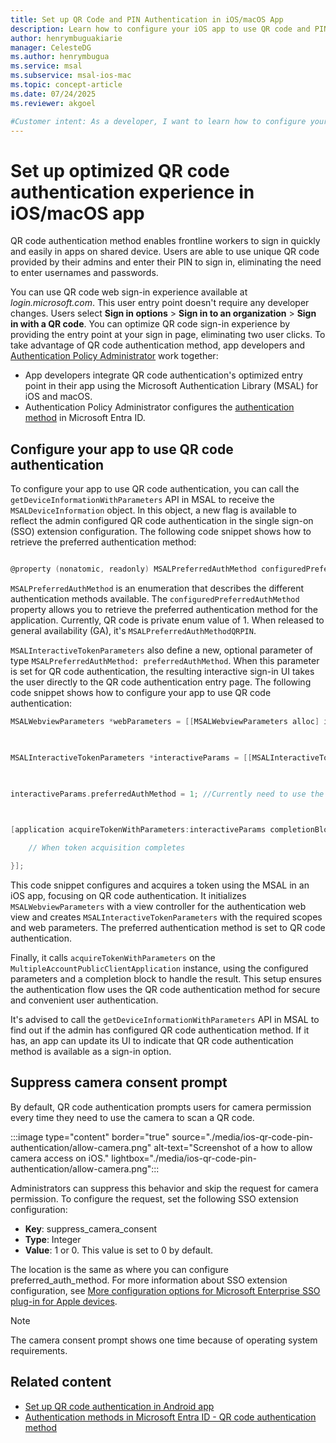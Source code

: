 ```yaml
---
title: Set up QR Code and PIN Authentication in iOS/macOS App
description: Learn how to configure your iOS app to use QR code and PIN authentication using the Microsoft Authentication Library for iOS and macOS.
author: henrymbuguakiarie
manager: CelesteDG
ms.author: henrymbugua
ms.service: msal
ms.subservice: msal-ios-mac
ms.topic: concept-article
ms.date: 07/24/2025
ms.reviewer: akgoel

#Customer intent: As a developer, I want to learn how to configure your iOS app to have optimized QR code authentication experience using the Microsoft Authentication Library for iOS and macOS. 
---
```


# Set up optimized QR code authentication experience in iOS/macOS app

QR code authentication method enables frontline workers to sign in quickly and easily in apps on shared device. Users are able to use unique QR code provided by their admins and enter their PIN to sign in, eliminating the need to enter usernames and passwords.

You can use QR code web sign-in experience available at *login.microsoft.com*. This user entry point doesn't require any developer changes. Users select **Sign in options** > **Sign in to an organization** > **Sign in with a QR code**. You can optimize QR code sign-in experience by providing the entry point at your sign in page, eliminating two user clicks. To take advantage of QR code authentication method, app developers and [Authentication Policy Administrator](/entra/identity/role-based-access-control/permissions-reference) work together:

- App developers integrate QR code authentication's optimized entry point in their app using the Microsoft Authentication Library (MSAL) for iOS and macOS.
- Authentication Policy Administrator configures the [authentication method](/entra/identity/authentication/how-to-authentication-qr-code) in Microsoft Entra ID.

## Configure your app to use QR code authentication

To configure your app to use QR code authentication, you can call the `getDeviceInformationWithParameters` API in MSAL to receive the `MSALDeviceInformation` object. In this object, a new flag is available to reflect the admin configured QR code authentication in the single sign-on (SSO) extension configuration. The following code snippet shows how to retrieve the preferred authentication method:

```objectivec

@property (nonatomic, readonly) MSALPreferredAuthMethod configuredPreferredAuthMethod; 

```

`MSALPreferredAuthMethod` is an enumeration that describes the different authentication methods available. The `configuredPreferredAuthMethod` property allows you to retrieve the preferred authentication method for the application. Currently, QR code is private enum value of 1. When released to general availability (GA), it's `MSALPreferredAuthMethodQRPIN`.

`MSALInteractiveTokenParameters` also define a new, optional parameter of type `MSALPreferredAuthMethod: preferredAuthMethod`. When this parameter is set for QR code authentication, the resulting interactive sign-in UI takes the user directly to the QR code authentication entry page. The following code snippet shows how to configure your app to use QR code authentication:



```objectivec
MSALWebviewParameters *webParameters = [[MSALWebviewParameters alloc] initWithAuthPresentationViewController:viewController]; 

     

MSALInteractiveTokenParameters *interactiveParams = [[MSALInteractiveTokenParameters alloc] initWithScopes:scopes webviewParameters:webParameters]; 

 

interactiveParams.preferredAuthMethod = 1; //Currently need to use the private enum value 

 

[application acquireTokenWithParameters:interactiveParams completionBlock:^(MSALResult *result, NSError *error) { 

    // When token acquisition completes 

}]; 

```

This code snippet configures and acquires a token using the MSAL in an iOS app, focusing on QR code authentication. It initializes `MSALWebviewParameters` with a view controller for the authentication web view and creates `MSALInteractiveTokenParameters` with the required scopes and web parameters. The preferred authentication method is set to QR code authentication. 

Finally, it calls `acquireTokenWithParameters` on the `MultipleAccountPublicClientApplication` instance, using the configured parameters and a completion block to handle the result. This setup ensures the authentication flow uses the QR code authentication method for secure and convenient user authentication.

It's advised to call the `getDeviceInformationWithParameters` API in MSAL to find out if the admin has configured QR code authentication method. If it has, an app can update its UI to indicate that QR code authentication method is available as a sign-in option.

## Suppress camera consent prompt

By default, QR code authentication prompts users for camera permission every time they need to use the camera to scan a QR code. 

:::image type="content" border="true" source="./media/ios-qr-code-pin-authentication/allow-camera.png" alt-text="Screenshot of a how to allow camera access on iOS." lightbox="./media/ios-qr-code-pin-authentication/allow-camera.png":::

Administrators can suppress this behavior and skip the request for camera permission. To configure the request, set the following SSO extension configuration:

- **Key**: suppress_camera_consent
- **Type**: Integer 
- **Value**: 1 or 0. This value is set to 0 by default.

The location is the same as where you can configure preferred_auth_method. For more information about SSO extension configuration, see [More configuration options for Microsoft Enterprise SSO plug-in for Apple devices](/entra/identity-platform/apple-sso-plugin#more-configuration-options).

>[!NOTE] 
>The camera consent prompt shows one time because of operating system requirements.

## Related content

- [Set up QR code authentication in Android app](android-qr-code-pin-authentication.md)
- [Authentication methods in Microsoft Entra ID - QR code authentication method](/entra/identity/authentication/how-to-authentication-qr-code)
